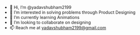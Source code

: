- 👋 Hi, I’m @yadavshubham2199
- 👀 I’m interested in solving problems through Product Designing
- 🌱 I’m currently learning Animations
- 💞️ I’m looking to collaborate on designing
- 📫 Reach me at yadavshubham2199@gmail.com

<!---
yadavshubham2199/yadavshubham2199 is a ✨ special ✨ repository because its `README.md` (this file) appears on your GitHub profile.
You can click the Preview link to take a look at your changes.
--->
